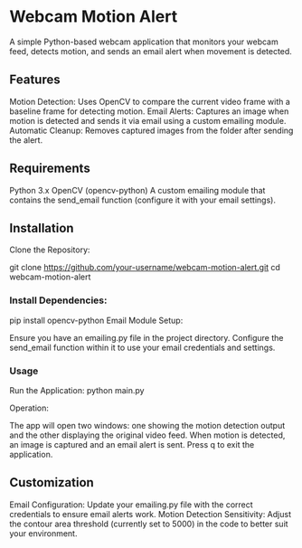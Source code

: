 # Webcam Motion Alert
A simple Python-based webcam application that monitors your webcam feed, detects motion, and sends an email alert when movement is detected.

## Features
Motion Detection: Uses OpenCV to compare the current video frame with a baseline frame for detecting motion.
Email Alerts: Captures an image when motion is detected and sends it via email using a custom emailing module.
Automatic Cleanup: Removes captured images from the folder after sending the alert.

## Requirements
Python 3.x
OpenCV (opencv-python)
A custom emailing module that contains the send_email function (configure it with your email settings).

## Installation
Clone the Repository:

git clone https://github.com/your-username/webcam-motion-alert.git
cd webcam-motion-alert

### Install Dependencies:
pip install opencv-python
Email Module Setup:

Ensure you have an emailing.py file in the project directory.
Configure the send_email function within it to use your email credentials and settings.

### Usage
Run the Application:
python main.py

Operation:

The app will open two windows: one showing the motion detection output and the other displaying the original video feed.
When motion is detected, an image is captured and an email alert is sent.
Press q to exit the application.

## Customization
Email Configuration: Update your emailing.py file with the correct credentials to ensure email alerts work.
Motion Detection Sensitivity: Adjust the contour area threshold (currently set to 5000) in the code to better suit your environment.
